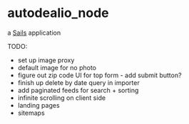 # autodealio_node

a [Sails](http://sailsjs.org) application

TODO:
 * set up image proxy
 * default image for no photo
 * figure out zip code UI for top form - add submit button?
 * finish up delete by date query in importer
 * add paginated feeds for search + sorting
 * infinite scrolling on client side
 * landing pages
 * sitemaps